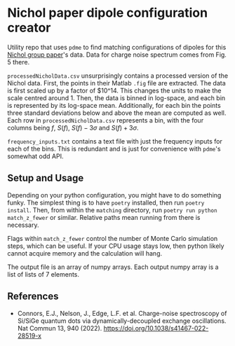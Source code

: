 # Nichol paper dipole configuration creator

Utility repo that uses `pdme` to find matching configurations of dipoles for this [Nichol group paper](https://www.nature.com/articles/s41467-022-28519-x.pdf)'s data.
Data for charge noise spectrum comes from Fig. 5 there.

`processedNicholData.csv` unsurprisingly contains a processed version of the Nichol data.
First, the points in their Matlab `.fig` file are extracted.
The data is first scaled up by a factor of $10^14.
This changes the units to make the scale centred around 1.
Then, the data is binned in log-space, and each bin is represented by its log-space mean.
Additionally, for each bin the points three standard deviations below and above the mean are computed as well.
Each row in `processedNicholData.csv` represents a bin, with the four columns being $f$, $S(f)$, $S(f) - 3\sigma$ and $S(f) + 3\sigma$.

`frequency_inputs.txt` contains a text file with just the frequency inputs for each of the bins.
This is redundant and is just for convenience with `pdme`'s somewhat odd API.

## Setup and Usage

Depending on your python configuration, you might have to do something funky.
The simplest thing is to have `poetry` installed, then run `poetry install`.
Then, from within the `matching` directory, run `poetry run python match_z_fewer` or similar.
Relative paths mean running from there is necessary.

Flags within `match_z_fewer` control the number of Monte Carlo simulation steps, which can be useful.
If your CPU usage stays low, then python likely cannot acquire memory and the calculation will hang.

The output file is an array of numpy arrays.
Each output numpy array is a list of lists of 7 elements.


## References
- Connors, E.J., Nelson, J., Edge, L.F. et al. Charge-noise spectroscopy of Si/SiGe quantum dots via dynamically-decoupled exchange oscillations. Nat Commun 13, 940 (2022). https://doi.org/10.1038/s41467-022-28519-x
